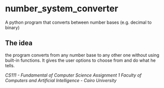 # number_system_converter
A python program that converts between number bases (e.g. decimal to binary)

## The idea
the program converts from any number base to any other one without using built-in functions.
It gives the user options to choose from and do what he tells.


*CS111 - Fundamental of Computer Science Assignment 1*
*Faculty of Computers and Artificial Intelligence - Cairo University*
